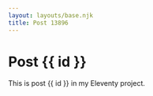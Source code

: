 ```yaml
---
layout: layouts/base.njk
title: Post 13896
---
```


# Post {{ id }}

This is post {{ id }} in my Eleventy project.
